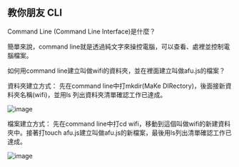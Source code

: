 ## 教你朋友 CLI

Command Line (Command Line Interface)是什麼？

簡單來說，command line就是透過純文字來操控電腦，可以查看、處裡並控制電腦檔案。


如何用command line建立叫做wifi的資料夾，並在裡面建立叫做afu.js的檔案？

資料夾建立方式：
先在command line中打mkdir(MaKe DIRectory)，後面接新資料夾名稱(wifi)，並用ls 列出資料夾清單確認工作已達成。

![image](https://user-images.githubusercontent.com/81978247/115153740-14f54680-a03d-11eb-95f8-65925990c199.png)

檔案建立方式：
先在command line中打cd wifi，移動到這個叫做wifi的新建資料夾中。接著打touch afu.js建立叫做afu.js的新檔案，最後用ls列出清單確認工作已達成。

![image](https://user-images.githubusercontent.com/81978247/115153896-c4321d80-a03d-11eb-9fd8-8085961bfde8.png)

